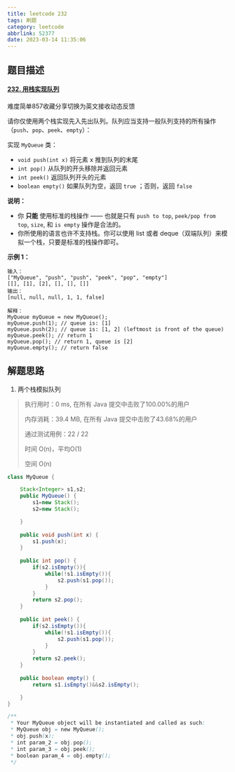 ```yaml
---
title: leetcode 232
tags: 刷题
category: leetcode
abbrlink: 52377
date: 2023-03-14 11:35:06
---
```


## 题目描述

#### [232. 用栈实现队列](https://leetcode.cn/problems/implement-queue-using-stacks/)

难度简单857收藏分享切换为英文接收动态反馈

请你仅使用两个栈实现先入先出队列。队列应当支持一般队列支持的所有操作（`push`、`pop`、`peek`、`empty`）：

实现 `MyQueue` 类：

- `void push(int x)` 将元素 x 推到队列的末尾
- `int pop()` 从队列的开头移除并返回元素
- `int peek()` 返回队列开头的元素
- `boolean empty()` 如果队列为空，返回 `true` ；否则，返回 `false`

**说明：**

- 你 **只能** 使用标准的栈操作 —— 也就是只有 `push to top`, `peek/pop from top`, `size`, 和 `is empty` 操作是合法的。
- 你所使用的语言也许不支持栈。你可以使用 list 或者 deque（双端队列）来模拟一个栈，只要是标准的栈操作即可。

 

**示例 1：**

```
输入：
["MyQueue", "push", "push", "peek", "pop", "empty"]
[[], [1], [2], [], [], []]
输出：
[null, null, null, 1, 1, false]

解释：
MyQueue myQueue = new MyQueue();
myQueue.push(1); // queue is: [1]
myQueue.push(2); // queue is: [1, 2] (leftmost is front of the queue)
myQueue.peek(); // return 1
myQueue.pop(); // return 1, queue is [2]
myQueue.empty(); // return false
```



## 解题思路

1. 两个栈模拟队列

> 执行用时：0 ms, 在所有 Java 提交中击败了100.00%的用户
>
> 内存消耗：39.4 MB, 在所有 Java 提交中击败了43.68%的用户
>
> 通过测试用例：22 / 22
>
> 时间 O(n)，平均O(1)
>
> 空间 O(n)

```java
class MyQueue {

    Stack<Integer> s1,s2;
    public MyQueue() {
        s1=new Stack();
        s2=new Stack();

    }
    
    public void push(int x) {
        s1.push(x);
    }
    
    public int pop() {
        if(s2.isEmpty()){
            while(!s1.isEmpty()){
                s2.push(s1.pop());
            }
        }
        return s2.pop();
    }
    
    public int peek() {
        if(s2.isEmpty()){
            while(!s1.isEmpty()){
                s2.push(s1.pop());
            }
        }
        return s2.peek();
    }
    
    public boolean empty() {
        return s1.isEmpty()&&s2.isEmpty();

    }
}

/**
 * Your MyQueue object will be instantiated and called as such:
 * MyQueue obj = new MyQueue();
 * obj.push(x);
 * int param_2 = obj.pop();
 * int param_3 = obj.peek();
 * boolean param_4 = obj.empty();
 */
```

